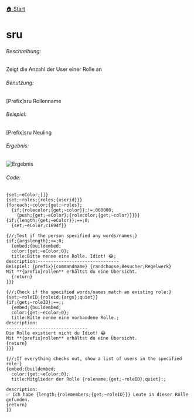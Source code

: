 [🏠 Start](https://jeanluc2305.github.io/Discord/)

# sru

###### Beschreibung:

Zeigt die Anzahl der User einer Rolle an

###### Benutzung:

[Prefix]sru Rollenname

###### Beispiel:

[Prefix]sru Neuling

###### Ergebnis:

![Ergebnis](https://cdn.discordapp.com/attachments/642357675283316747/734104008138162266/unknown.png)

###### Code:

```
{set;~eColor;[]}
{set;~roles;{roles;{userid}}}
{foreach;~color;{get;~roles};
  {if;{rolecolor;{get;~color}};!=;000000;
    {push;{get;~eColor};{rolecolor;{get;~color}}}}}
{if;{length;{get;~eColor}};==;0;
  {set;~eColor;c1694f}}

{//;Test if the person specified any words/names:}
{if;{argslength};<=;0;
  {embed;{buildembed;
  color:{get;~eColor;0};
  title:Bitte nenne eine Rolle. Idiot! 😂;
description:-------------------------------
Beispiel: {prefix}{commandname} {randchoose;Besucher;Regelwerk}
Mit **{prefix}rollen** erhältst du eine Übersicht.
  {return}
}}}

{//;Check if the specified words/names match an existing role:}
{set;~roleID;{roleid;{args};quiet}}
{if;{get;~roleID};==;;
  {embed;{buildembed;
  color:{get;~eColor;0};
  title:Bitte nenne eine vorhandene Rolle.;
description:
-------------------------------
Die Rolle existiert nicht du Idiot! 😂
Mit **{prefix}rollen** erhältst du eine Übersicht.
{return}
}}}

{//;If everything checks out, show a list of users in the specified role:}
{embed;{buildembed;
  color:{get;~eColor;0};
  title:Mitglieder der Rolle {rolename;{get;~roleID};quiet}:;

description:
✅ Ich habe {length;{rolemembers;{get;~roleID}}} Leute in dieser Rolle gefunden.
{return}
}}
```
